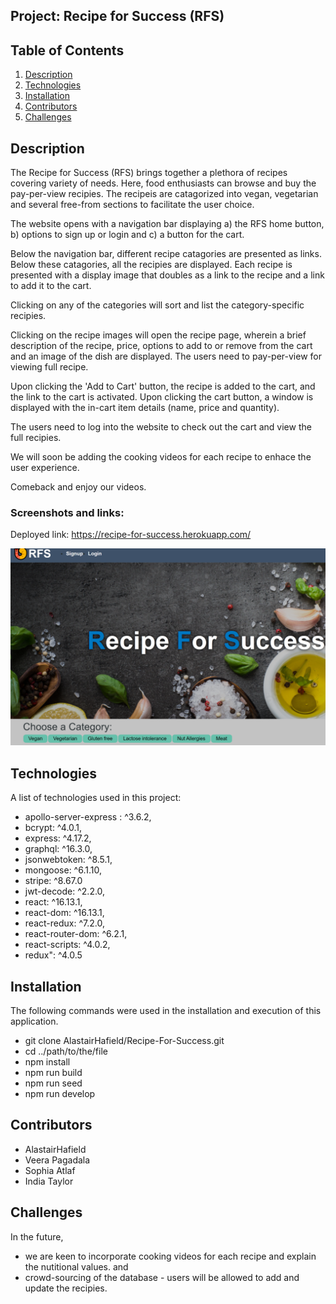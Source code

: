 ## Project: Recipe for Success (RFS)

## Table of Contents

1. [Description](#description)
2. [Technologies](#technologies)
3. [Installation](#installation)
4. [Contributors](#contributors)
5. [Challenges](#challenges)

## Description

The Recipe for Success (RFS) brings together a plethora of recipes covering variety of needs. Here, food enthusiasts can browse and buy the pay-per-view recipies. The recipeis are catagorized into vegan, vegetarian and several free-from sections to facilitate the user choice.

The website opens with a navigation bar displaying a) the RFS home button, b) options to sign up or login and c) a button for the cart. 

Below the navigation bar, different recipe catagories are presented as links. Below these catagories, all the recipies are displayed. Each recipe is presented with a display image that doubles as a link to the recipe and a link to add it to the cart. 

Clicking on any of the categories will sort and list the category-specific recipies. 

Clicking on the recipe images will open the recipe page, wherein a brief description of the recipe, price, options to add to or remove from the cart and an image of the dish are displayed. The users need to pay-per-view for viewing full recipe. 

Upon clicking the 'Add to Cart' button, the recipe is added to the cart, and the link to the cart is activated. Upon clicking the cart button, a window is displayed with the in-cart item details (name, price and quantity). 

The users need to log into the website to check out the cart and view the full recipies.

We will soon be adding the cooking videos for each recipe to enhace the user experience. 

Comeback and enjoy our videos. 

### Screenshots and links:

 Deployed link:  https://recipe-for-success.herokuapp.com/

 

![screenshot-of-applicaton](./client/src/assets/img1.png)

## Technologies

A list of technologies used in this project:

 * apollo-server-express : ^3.6.2,
 * bcrypt: ^4.0.1,
 * express: ^4.17.2,
 * graphql: ^16.3.0,
 * jsonwebtoken: ^8.5.1,
 * mongoose: ^6.1.10,
 * stripe: ^8.67.0
 * jwt-decode: ^2.2.0,
 * react: ^16.13.1,
 * react-dom: ^16.13.1,
 * react-redux: ^7.2.0,
 * react-router-dom: ^6.2.1,
 * react-scripts: ^4.0.2,
 * redux": ^4.0.5


## Installation

The following commands were used in the installation and execution of this application. 

- git clone AlastairHafield/Recipe-For-Success.git 
- cd ../path/to/the/file
- npm install
- npm run build
- npm run seed
- npm run develop


## Contributors

 * AlastairHafield
 * Veera Pagadala
 * Sophia Atlaf
 * India Taylor

## Challenges

In the future, 
- we are keen to incorporate cooking videos for each recipe and explain the nutitional values. and
- crowd-sourcing of the database - users will be allowed to add and update the recipies. 


